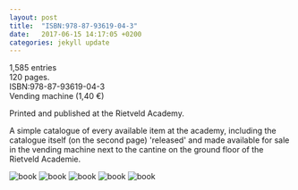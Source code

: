```yaml
---
layout: post
title:  "ISBN:978-87-93619-04-3"
date:   2017-06-15 14:17:05 +0200
categories: jekyll update
---
```

1,585 entries  
120 pages.  
ISBN:978-87-93619-04-3  
Vending machine (1,40 €)

Printed and published at the Rietveld Academy.

A simple catalogue of every available item at the academy, including the catalogue itself (on the second page) 'released' and made available for sale in the vending machine next to the cantine on the ground floor of the Rietveld Academie.

<img src="{{ site.url }}/assets/book5.JPG" class="w-100" alt="book">
<img src="{{ site.url }}/assets/book3.PNG" class="w-100" alt="book">
<img src="{{ site.url }}/assets/book.jpg" class="w-100" alt="book">
<img src="{{ site.url }}/assets/book4.JPG" class="w-100" alt="book">
<img src="{{ site.url }}/assets/book5.png" class="w-100" alt="book">